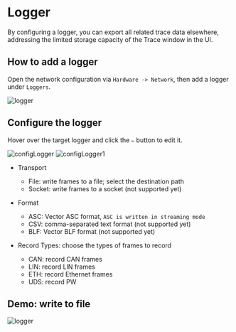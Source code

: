 # Logger

By configuring a logger, you can export all related trace data elsewhere, addressing the limited storage capacity of the Trace window in the UI.

## How to add a logger

Open the network configuration via `Hardware -> Network`, then add a logger under `Loggers`.

![logger](./../../../media/um/network/network.png)

## Configure the logger

Hover over the target logger and click the `✏️` button to edit it.

![configLogger](./../../../media/um/network/configLogger.png)
![configLogger1](./../../../media/um/network/configLogger1.png)

* Transport
  * File: write frames to a file; select the destination path
  * Socket: write frames to a socket (not supported yet)
* Format
  * ASC: Vector ASC format, `ASC is written in streaming mode`
  * CSV: comma-separated text format (not supported yet)
  * BLF: Vector BLF format (not supported yet)
* Record Types: choose the types of frames to record

  * CAN: record CAN frames
  * LIN: record LIN frames
  * ETH: record Ethernet frames
  * UDS: record PW

## Demo: write to file

![logger](./../../../media/um/network/logger.gif)
